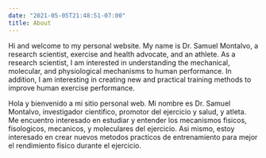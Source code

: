 ```yaml
---
date: "2021-05-05T21:48:51-07:00"
title: About
---
```


Hi and welcome to my personal website. My name is Dr. Samuel Montalvo, a research scientist, exercise and health advocate, and an athlete. As a research scientist, I am interested in understanding the mechanical, molecular, and physiological mechanisms to human performance. In addition, I am interesting in creating new and practical training methods to improve human exercise performance. 

Hola y bienvenido a mi sitio personal web. Mi nombre es Dr. Samuel Montalvo, investigador cientifico, promotor del ejercicio y salud, y atleta. Me encuentro interesado en estudiar y entender los mecanismos fisicos, fisologicos, mecanicos, y moleculares del ejercicio. Asi mismo, estoy interesado en crear nuevos metodos practicos de entrenamiento para mejor el rendimiento fisico durante el ejercicio.







